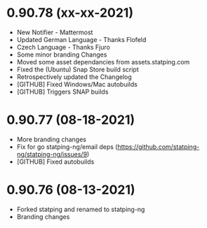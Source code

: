 # 0.90.78 (xx-xx-2021)
- New Notifier - Mattermost
- Updated German Language - Thanks Flofeld
- Czech Language - Thanks Fjuro
- Some minor branding Changes
- Moved some asset dependancies from assets.statping.com
- Fixed the (Ubuntu) Snap Store build script
- Retrospectively updated the Changelog
- [GITHUB] Fixed Windows/Mac autobuilds
- [GITHUB] Triggers SNAP builds

# 0.90.77 (08-18-2021)
- More branding changes
- Fix for go statping-ng/email deps (https://github.com/statping-ng/statping-ng/issues/9)
- [GITHUB] Fixed autobuilds

# 0.90.76 (08-13-2021)
- Forked statping and renamed to statping-ng
- Branding changes
